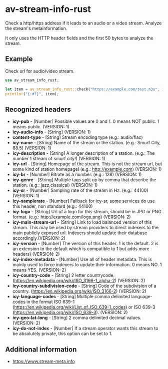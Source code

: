 # av-stream-info-rust

Check a http/https address if it leads to an audio or a video stream.
Analyze the stream's metainformation.

It only uses the HTTP header fields and the first 50 bytes to analyze the stream.

## Example
Check url for audio/video stream.

```rust
use av_stream_info_rust;

let item = av_stream_info_rust::check("https://example.com/test.m3u", 10, 3, 3);
println!("{:#?}", item);
```

## Recognized headers

* **icy-pub** - [Number] Possible values are 0 and 1. 0 means NOT public. 1 means public. (VERSION: 1)
* **icy-audio-info** - [String]  (VERSION: 1)
* **content-type** - [String] Stream encoding type (e.g.: audio/flac)
* **icy-name** - [String] Name of the stream or the station. (e.g.: Smurf City, 88.5) (VERSION: 1)
* **icy-description** - [String] A longer description of a station. (e.g.: The number 1 stream of smurf city!) (VERSION: 1)
* **icy-url** - [String] Homepage of the stream. This is not the stream url, but some kind of station homepage! (e.g.: http://example.com) (VERSION: 1)
* **icy-br** - [Number] Bitrate as a number. (e.g.: 128) (VERSION: 1)
* **icy-genre** - [String] Multiple tags split up by comma that describe the station. (e.g.: jazz,classical) (VERSION: 1)
* **icy-sr** - [Number] Sampling rate of the stream in Hz. (e.g.: 44100) (VERSION: 1)
* **icy-samplerate** - [Number] Fallback for icy-sr, some services do use this header, non standard (e.g.: 44100)
* **icy-logo** - [String] Url of a logo for this stream, should be in JPG or PNG format. (e.g.: http://example.com/logo.png) (VERSION: 2)
* **icy-main-stream-url** - [String] Link to load balanced version of this stream. This may be used by stream providers to direct indexers to the main publicly exposed url. Indexers should update their database accordingly.(VERSION: 2)
* **icy-version** - [Number] The version of this header. 1 is the default. 2 is an extension to the default which is compatible to 1 but adds more headers) (VERSION: 2)
* **icy-index-metadata** - [Number] Use all of header metadata. This is mainly used to force indexers to update their information. 0 means NO. 1 means YES. (VERSION: 2)
* **icy-country-code** - [String] 2 letter countrycode. (https://en.wikipedia.org/wiki/ISO_3166-1_alpha-2) (VERSION: 2)
* **icy-country-subdivision-code** - [String] Code of the subdivision of a country. (https://en.wikipedia.org/wiki/ISO_3166-2) (VERSION: 2)
* **icy-language-codes** - [String] Multiple comma delimited language-codes in the format ISO 639-1 (https://en.wikipedia.org/wiki/List_of_ISO_639-1_codes) or ISO 639-3 (https://en.wikipedia.org/wiki/ISO_639-3). (VERSION: 2)
* **icy-geo-lat-long** - [String] 2 comma delimited decimal values. (VERSION: 2)
* **icy-do-not-index** - [Number] If a stream operator wants this stream to be absolutely private, this option can be set to 1.

## Additional information

* https://www.stream-meta.info